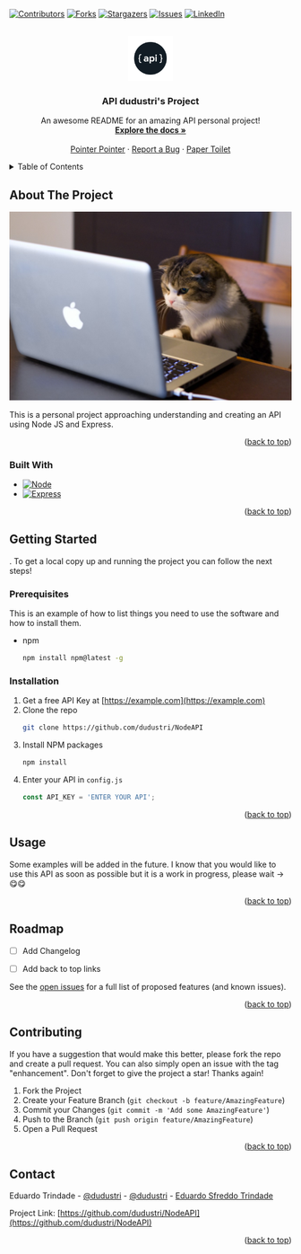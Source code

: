 <a name="readme-top"></a>

<!-- PROJECT SHIELDS -->
<!--
*** I'm using markdown "reference style" links for readability.
*** Reference links are enclosed in brackets [ ] instead of parentheses ( ).
*** See the bottom of this document for the declaration of the reference variables
*** for contributors-url, forks-url, etc. This is an optional, concise syntax you may use.
*** https://www.markdownguide.org/basic-syntax/#reference-style-links
-->
[![Contributors][contributors-shield]][contributors-url]
[![Forks][forks-shield]][forks-url]
[![Stargazers][stars-shield]][stars-url]
[![Issues][issues-shield]][issues-url]
[![LinkedIn][linkedin-shield]][linkedin-url]



<!-- PROJECT LOGO -->
<br />
<div align="center">
  <a href="https://github.com/dudustri/NodeAPI">
    <img src="images/ApiLogo.png" alt="Logo" width="80" height="80">
  </a>

  <h3 align="center">API dudustri's Project</h3>

  <p align="center">
    An awesome README for an amazing API personal project!
    <br />
    <a href="https://github.com/dudustri/NodeAPI"><strong>Explore the docs »</strong></a>
    <br />
    <br />
    <a href="https://pointerpointer.com">Pointer Pointer</a>
    ·
    <a href="https://github.com/dudustri/NodeAPI">Report a Bug</a>
    ·
    <a href="http://papertoilet.com">Paper Toilet</a>
  </p>
</div>



<!-- TABLE OF CONTENTS -->
<details>
  <summary>Table of Contents</summary>
  <ol>
    <li>
      <a href="#about-the-project">About The Project</a>
      <ul>
        <li><a href="#built-with">Built With</a></li>
      </ul>
    </li>
    <li>
      <a href="#getting-started">Getting Started</a>
      <ul>
        <li><a href="#prerequisites">Prerequisites</a></li>
        <li><a href="#installation">Installation</a></li>
      </ul>
    </li>
    <li><a href="#usage">Usage</a></li>
    <li><a href="#roadmap">Roadmap</a></li>
    <li><a href="#contributing">Contributing</a></li>
    <li><a href="#contact">Contact</a></li>
  </ol>
</details>


<!-- ABOUT THE PROJECT -->
## About The Project

[![Product Name Screen Shot][product-screenshot]](https://github.com/dudustri)

This is a personal project approaching understanding and creating an API using Node JS and Express.

<p align="right">(<a href="#readme-top">back to top</a>)</p>

### Built With

* [![Node][Node.js]][Node-url]
* [![Express][Express.js]][Express-url]


<p align="right">(<a href="#readme-top">back to top</a>)</p>



<!-- GETTING STARTED -->
## Getting Started
.
To get a local copy up and running the project you can follow the next steps!

### Prerequisites

This is an example of how to list things you need to use the software and how to install them.
* npm
  ```sh
  npm install npm@latest -g
  ```

### Installation


1. Get a free API Key at [https://example.com](https://example.com)
2. Clone the repo
   ```sh
   git clone https://github.com/dudustri/NodeAPI
   ```
3. Install NPM packages
   ```sh
   npm install
   ```
4. Enter your API in `config.js`
   ```js
   const API_KEY = 'ENTER YOUR API';
   ```

<p align="right">(<a href="#readme-top">back to top</a>)</p>



<!-- USAGE EXAMPLES -->
## Usage

Some examples will be added in the future. I know that you would like to use this API as soon as possible but it is a work in progress, please wait -> 😋😋

<p align="right">(<a href="#readme-top">back to top</a>)</p>


<!-- ROADMAP -->
## Roadmap

- [ ] Add Changelog
- [ ] Add back to top links


See the [open issues](https://github.com/dudustri) for a full list of proposed features (and known issues).

<p align="right">(<a href="#readme-top">back to top</a>)</p>



<!-- CONTRIBUTING -->
## Contributing

If you have a suggestion that would make this better, please fork the repo and create a pull request. You can also simply open an issue with the tag "enhancement".
Don't forget to give the project a star! Thanks again!

1. Fork the Project
2. Create your Feature Branch (`git checkout -b feature/AmazingFeature`)
3. Commit your Changes (`git commit -m 'Add some AmazingFeature'`)
4. Push to the Branch (`git push origin feature/AmazingFeature`)
5. Open a Pull Request

<p align="right">(<a href="#readme-top">back to top</a>)</p>


<!-- CONTACT -->
## Contact

Eduardo Trindade - [@dudustri](https://twitter.com/dudustri) - [@dudustri](https://www.instagram.com/dudustri) - [Eduardo Sfreddo Trindade](https://www.linkedin.com/in/eduardo-sfreddo-trindade)

Project Link: [https://github.com/dudustri/NodeAPI](https://github.com/dudustri/NodeAPI)

<p align="right">(<a href="#readme-top">back to top</a>)</p>


<!-- MARKDOWN LINKS & IMAGES -->
<!-- https://www.markdownguide.org/basic-syntax/#reference-style-links -->
[contributors-shield]: https://img.shields.io/github/contributors/dudustri/NodeAPI.svg?style=for-the-badge
[contributors-url]: https://github.com/dudustri/NodeAPI/graphs/contributors
[forks-shield]: https://img.shields.io/github/forks/dudustri/NodeAPI.svg?style=for-the-badge
[forks-url]: https://github.com/dudustri/NodeAPI/network/members
[stars-shield]: https://img.shields.io/github/stars/dudustri/NodeAPI.svg?style=for-the-badge
[stars-url]: https://github.com/dudustri/NodeAPI/stargazers
[issues-shield]: https://img.shields.io/github/issues/dudustri/NodeAPI.svg?style=for-the-badge
[issues-url]:  https://github.com/dudustri
[linkedin-shield]: https://img.shields.io/badge/-LinkedIn-black.svg?style=for-the-badge&logo=linkedin&colorB=555
[linkedin-url]: https://www.linkedin.com/in/eduardo-sfreddo-trindade
[product-screenshot]: images/CodingCat.jpeg
[Node.js]: https://img.shields.io/badge/Node.js-43853D?style=for-the-badge&logo=node.js&logoColor=white
[Node-url]: https://nodejs.org/en/
[Express.js]: https://img.shields.io/badge/Express.js-404D59?style=for-the-badge
[Express-url]: https://expressjs.com